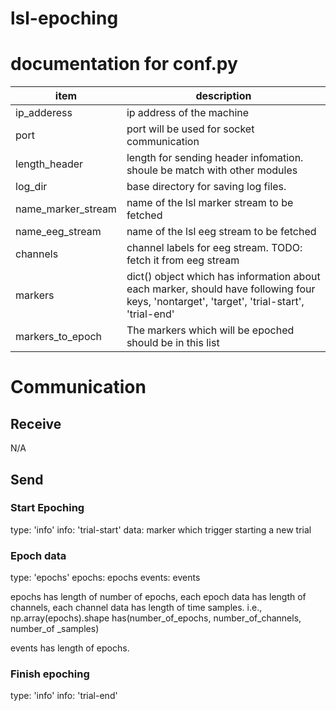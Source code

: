 # lsl-epoching


# documentation for conf.py
| item | description |
| ---- | ----------- |
| ip_adderess | ip address of the machine |
| port | port will be used for socket communication |
| length_header | length for sending header infomation. shoule be match with other modules |
| log_dir | base directory for saving log files. |
| name_marker_stream | name of the lsl marker stream to be fetched |
| name_eeg_stream | name of the lsl eeg stream to be fetched |
| channels | channel labels for eeg stream. TODO: fetch it from eeg stream |
| markers | dict() object which has information about each marker, should have following four keys, 'nontarget', 'target', 'trial-start', 'trial-end' |
| markers_to_epoch | The markers which will be epoched should be in this list |


# Communication
## Receive
N/A

## Send
### Start Epoching
type: 'info'
info: 'trial-start'
data: marker which trigger starting a new trial

### Epoch data
type: 'epochs'
epochs: epochs
events: events

epochs has length of number of epochs, 
each epoch data has length of channels,
each channel data has length of time samples.
i.e., np.array(epochs).shape has(number_of_epochs, number_of_channels, number_of _samples)

events has length of epochs.

### Finish epoching
type: 'info'
info: 'trial-end'